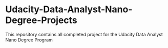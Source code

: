 # Udacity-Data-Analyst-Nano-Degree-Projects
This repository contains all completed project for the Udacity Data Analyst Nano Degree Program 
